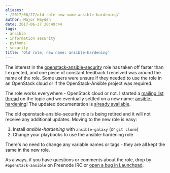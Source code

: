 ```yaml
---
aliases:
- /2017/06/27/old-role-new-name-ansible-hardening/
author: Major Hayden
date: 2017-06-27 20:49:44
tags:
- ansible
- information security
- pythons
- security
title: 'Old role, new name: ansible-hardening'
---
```


The interest in the [openstack-ansible-security][1] role has taken off faster than I expected, and one piece of constant feedback I received was around the name of the role. Some users were unsure if they needed to use the role in an OpenStack cloud or if the OpenStack-Ansible project was required.

The role works everywhere - OpenStack cloud or not. I started a [mailing list thread][3] on the topic and we eventually settled on a new name: [ansible-hardening][4]! The updated documentation is [already available][5].

The old openstack-ansible-security role is being retired and it will not receive any additional updates. Moving to the new role is easy:

  1. Install _ansible-hardening_ with `ansible-galaxy` (or `git clone`)
  2. Change your playbooks to use the ansible-hardening role

There's no need to change any variable names or tags - they are all kept the same in the new role.

As always, if you have questions or comments about the role, drop by `#openstack-ansible` on Freenode IRC or [open a bug in Launchpad][6].

 [1]: https://github.com/openstack/openstack-ansible-security
 [3]: http://lists.openstack.org/pipermail/openstack-dev/2017-May/116922.html
 [4]: https://github.com/openstack/ansible-hardening
 [5]: https://docs.openstack.org/developer/ansible-hardening/
 [6]: https://bugs.launchpad.net/openstack-ansible/+filebug
